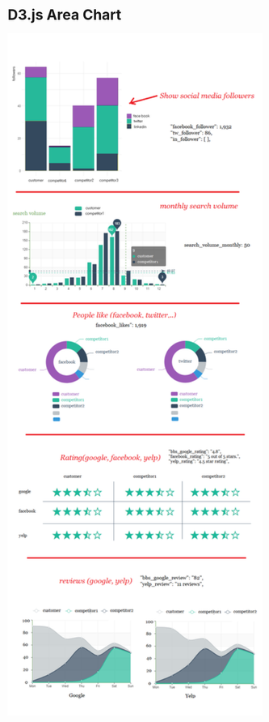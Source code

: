 <p align="center">
  <h1>D3.js Area Chart</h1>
</p>

<!-- Badges -->
 
<img src="https://github.com/skyroot1000/social_chart/blob/master/chart.png?raw=true" width="800" alt="Built with AngularDart">
